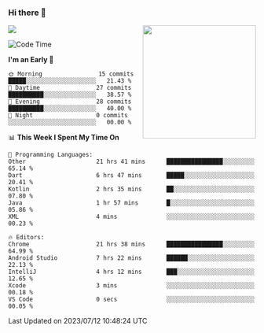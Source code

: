 ### Hi there 👋

![](https://metrics.lecoq.io/itaowu?template=classic&config.timezone=Asia%2FShanghai)
<img align='right' src="https://media.giphy.com/media/M9gbBd9nbDrOTu1Mqx/giphy.gif" width="230">

<!--START_SECTION:waka-->
![Code Time](http://img.shields.io/badge/Code%20Time-233%20hrs%2050%20mins-blue)

**I'm an Early 🐤** 

```text
🌞 Morning                15 commits          █████░░░░░░░░░░░░░░░░░░░░   21.43 % 
🌆 Daytime                27 commits          ██████████░░░░░░░░░░░░░░░   38.57 % 
🌃 Evening                28 commits          ██████████░░░░░░░░░░░░░░░   40.00 % 
🌙 Night                  0 commits           ░░░░░░░░░░░░░░░░░░░░░░░░░   00.00 % 
```


📊 **This Week I Spent My Time On** 

```text
💬 Programming Languages: 
Other                    21 hrs 41 mins      ████████████████░░░░░░░░░   65.14 % 
Dart                     6 hrs 47 mins       █████░░░░░░░░░░░░░░░░░░░░   20.41 % 
Kotlin                   2 hrs 35 mins       ██░░░░░░░░░░░░░░░░░░░░░░░   07.80 % 
Java                     1 hr 57 mins        █░░░░░░░░░░░░░░░░░░░░░░░░   05.86 % 
XML                      4 mins              ░░░░░░░░░░░░░░░░░░░░░░░░░   00.23 % 

🔥 Editors: 
Chrome                   21 hrs 38 mins      ████████████████░░░░░░░░░   64.99 % 
Android Studio           7 hrs 22 mins       ██████░░░░░░░░░░░░░░░░░░░   22.13 % 
IntelliJ                 4 hrs 12 mins       ███░░░░░░░░░░░░░░░░░░░░░░   12.65 % 
Xcode                    3 mins              ░░░░░░░░░░░░░░░░░░░░░░░░░   00.18 % 
VS Code                  0 secs              ░░░░░░░░░░░░░░░░░░░░░░░░░   00.05 % 
```


 Last Updated on 2023/07/12 10:48:24 UTC
<!--END_SECTION:waka-->

<!--
**itaowu/itaowu** is a ✨ _special_ ✨ repository because its `README.md` (this file) appears on your GitHub profile.

Here are some ideas to get you started:

- 🔭 I’m currently working on ...
- 🌱 I’m currently learning ...
- 👯 I’m looking to collaborate on ...
- 🤔 I’m looking for help with ...
- 💬 Ask me about ...
- 📫 How to reach me: ...
- 😄 Pronouns: ...
- ⚡ Fun fact: ...
-->
